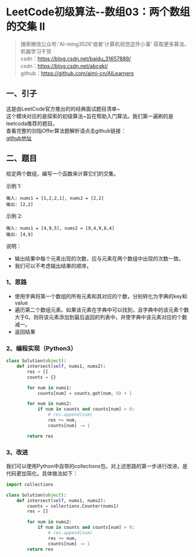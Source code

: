 # LeetCode初级算法--数组03：两个数组的交集 II

> 搜索微信公众号:'AI-ming3526'或者'计算机视觉这件小事' 获取更多算法、机器学习干货  
> csdn：https://blog.csdn.net/baidu_31657889/  
> csdn：https://blog.csdn.net/abcgkj/  
> github：https://github.com/aimi-cn/AILearners

## 一、引子

这是由LeetCode官方推出的的经典面试题目清单~  
这个模块对应的是探索的初级算法~旨在帮助入门算法。我们第一遍刷的是leetcoda推荐的题目。  
查看完整的剑指Offer算法题解析请点击github链接：  
[github地址](https://github.com/aimi-cn/AILearners/tree/master/blog/Algorithm/leetcode/primary_algorithms)

## 二、题目

给定两个数组，编写一个函数来计算它们的交集。

示例 1:

```
输入: nums1 = [1,2,2,1], nums2 = [2,2]
输出: [2,2]
```

示例 2:

```
输入: nums1 = [4,9,5], nums2 = [9,4,9,8,4]
输出: [4,9]
```

说明：

- 输出结果中每个元素出现的次数，应与元素在两个数组中出现的次数一致。
- 我们可以不考虑输出结果的顺序。

### 1、思路

- 使用字典将第一个数组的所有元素和其对应的个数，分别转化为字典的key和value
- 遍历第二个数组元素。如果该元素在字典中可以找到，且字典中的该元素个数大于0。则将该元素添加到最后返回的列表中，并使字典中该元素对应的个数减一。
- 返回结果

### 2、编程实现（Python3）

```python
class Solution(object):
    def intersect(self, nums1, nums2):
        res = []
        counts = {}

        for num in nums1:
            counts[num] = counts.get(num, 0) + 1

        for num in nums2:
            if num in counts and counts[num] > 0:
                # res.append(num)
                res += num,
                counts[num] -= 1

        return res
```

### 3、改进

我们可以使用Python中自带的collections包，对上述思路的第一步进行改进，是代码更加简化。具体做法如下：

```python
import collections

class Solution(object):
    def intersect(self, nums1, nums2):
        counts = collections.Counter(nums1)
        res = []

        for num in nums2:
            if num in counts and counts[num] > 0:
                # res.append(num)
                res += num,
                counts[num] -= 1
        return res
```
